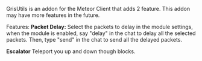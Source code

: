 GrisUtils is an addon for the Meteor Client that adds 2 feature.
This addon may have more features in the future.

Features:
   **Packet Delay:**
        Select the packets to delay in the module settings, when the module is enabled, say "delay" in the chat to delay all the selected packets.
        Then, type "send" in the chat to send all the delayed packets.
    
   **Escalator**
        Teleport you up and down though blocks.
